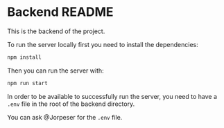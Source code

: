 # Backend README

This is the backend of the project.

To run the server locally first you need to install the dependencies:

```bash
npm install
```

Then you can run the server with:

```bash
npm run start
```

In order to be available to successfully run the server, you need to have a `.env` file in the root of the backend directory. 

You can ask @Jorpeser for the `.env` file.